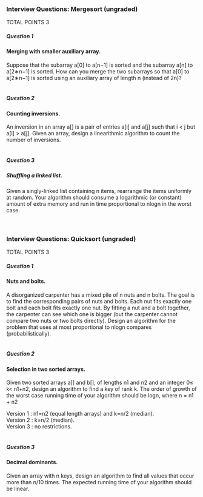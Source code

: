 ### Interview Questions: Mergesort (ungraded)
TOTAL POINTS 3
##### Question 1
#### Merging with smaller auxiliary array. <br />
Suppose that the subarray a[0] to a[n−1] is sorted and the subarray a[n] to a[2∗n−1] is sorted. How can you merge the two subarrays so that a[0] to a[2∗n−1] is sorted using an auxiliary array of length n (instead of 2n)? <br /><br />

##### Question 2
#### Counting inversions. <br />
An inversion in an array a[] is a pair of entries a[i] and a[j] such that i < j but a[i] > a[j]. Given an array, design a linearithmic algorithm to count the number of inversions. <br /><br />

##### Question 3
##### Shuffling a linked list. <br />
Given a singly-linked list containing n items, rearrange the items uniformly at random. Your algorithm should consume a logarithmic (or constant) amount of extra memory and run in time proportional to nlogn in the worst case. <br /><br /><br />


### Interview Questions: Quicksort (ungraded)
TOTAL POINTS 3
##### Question 1
#### Nuts and bolts. <br />
A disorganized carpenter has a mixed pile of n nuts and n bolts. The goal is to find the corresponding pairs of nuts and bolts. Each nut fits exactly one bolt and each bolt fits exactly one nut. By fitting a nut and a bolt together, the carpenter can see which one is bigger (but the carpenter cannot compare two nuts or two bolts directly). Design an algorithm for the problem that uses at most proportional to nlogn compares (probabilistically). <br /><br />

##### Question 2
#### Selection in two sorted arrays. <br />
Given two sorted arrays a[] and b[], of lengths n1 and n2 and an integer 0≤ k< n1+n2,
design an algorithm to find a key of rank k. The order of growth of the worst case running time of your algorithm should be logn, where n = n1 + n2 <br />

Version 1 : n1=n2 (equal length arrays) and k=n/2 (median). <br />
Version 2 : k=n/2 (median). <br />
Version 3 : no restrictions. <br /><br />
 
##### Question 3
#### Decimal dominants. <br />
Given an array with n keys, design an algorithm to find all values that occur more than n/10 times. The expected running time of your algorithm should be linear.
